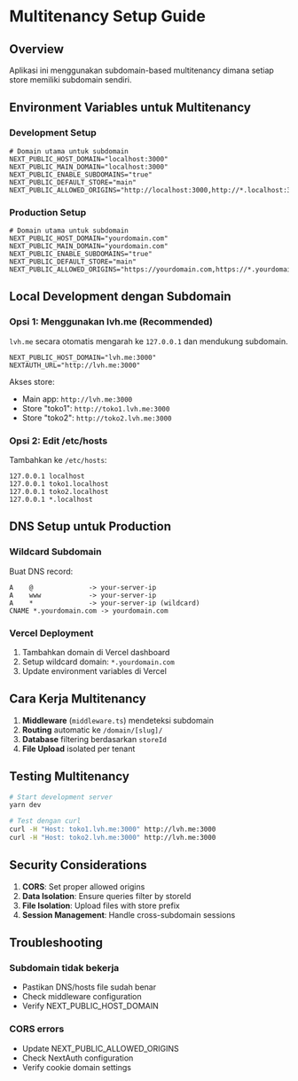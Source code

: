 # Multitenancy Setup Guide

## Overview
Aplikasi ini menggunakan subdomain-based multitenancy dimana setiap store memiliki subdomain sendiri.

## Environment Variables untuk Multitenancy

### Development Setup

```env
# Domain utama untuk subdomain
NEXT_PUBLIC_HOST_DOMAIN="localhost:3000"
NEXT_PUBLIC_MAIN_DOMAIN="localhost:3000"
NEXT_PUBLIC_ENABLE_SUBDOMAINS="true"
NEXT_PUBLIC_DEFAULT_STORE="main"
NEXT_PUBLIC_ALLOWED_ORIGINS="http://localhost:3000,http://*.localhost:3000"
```

### Production Setup

```env
# Domain utama untuk subdomain
NEXT_PUBLIC_HOST_DOMAIN="yourdomain.com"
NEXT_PUBLIC_MAIN_DOMAIN="yourdomain.com"
NEXT_PUBLIC_ENABLE_SUBDOMAINS="true"
NEXT_PUBLIC_DEFAULT_STORE="main"
NEXT_PUBLIC_ALLOWED_ORIGINS="https://yourdomain.com,https://*.yourdomain.com"
```

## Local Development dengan Subdomain

### Opsi 1: Menggunakan lvh.me (Recommended)
`lvh.me` secara otomatis mengarah ke `127.0.0.1` dan mendukung subdomain.

```env
NEXT_PUBLIC_HOST_DOMAIN="lvh.me:3000"
NEXTAUTH_URL="http://lvh.me:3000"
```

Akses store:
- Main app: `http://lvh.me:3000`
- Store "toko1": `http://toko1.lvh.me:3000`
- Store "toko2": `http://toko2.lvh.me:3000`

### Opsi 2: Edit /etc/hosts
Tambahkan ke `/etc/hosts`:
```
127.0.0.1 localhost
127.0.0.1 toko1.localhost
127.0.0.1 toko2.localhost
127.0.0.1 *.localhost
```

## DNS Setup untuk Production

### Wildcard Subdomain
Buat DNS record:
```
A    @              -> your-server-ip
A    www            -> your-server-ip
A    *              -> your-server-ip (wildcard)
CNAME *.yourdomain.com -> yourdomain.com
```

### Vercel Deployment
1. Tambahkan domain di Vercel dashboard
2. Setup wildcard domain: `*.yourdomain.com`
3. Update environment variables di Vercel

## Cara Kerja Multitenancy

1. **Middleware** (`middleware.ts`) mendeteksi subdomain
2. **Routing** automatic ke `/domain/[slug]/`
3. **Database** filtering berdasarkan `storeId`
4. **File Upload** isolated per tenant

## Testing Multitenancy

```bash
# Start development server
yarn dev

# Test dengan curl
curl -H "Host: toko1.lvh.me:3000" http://lvh.me:3000
curl -H "Host: toko2.lvh.me:3000" http://lvh.me:3000
```

## Security Considerations

1. **CORS**: Set proper allowed origins
2. **Data Isolation**: Ensure queries filter by storeId
3. **File Isolation**: Upload files with store prefix
4. **Session Management**: Handle cross-subdomain sessions

## Troubleshooting

### Subdomain tidak bekerja
- Pastikan DNS/hosts file sudah benar
- Check middleware configuration
- Verify NEXT_PUBLIC_HOST_DOMAIN

### CORS errors
- Update NEXT_PUBLIC_ALLOWED_ORIGINS
- Check NextAuth configuration
- Verify cookie domain settings
